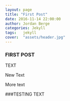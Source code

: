 ```yaml
---
layout: page
title: "First Post"
date: 2016-11-14 22:00:00
author: Jordan Berge
categories: Jekyll
tags:	jekyll 
cover:  "assets/header.jpg"
---
```


### FIRST POST

TEXT

New Text

More text

###TESTING TEXT
